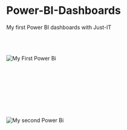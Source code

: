 # Power-BI-Dashboards
My first Power BI dashboards with Just-IT
<br>
<br>
<br>
<br>

![My First Power Bi](https://github.com/Rafa-Szymanski/Power-BI-Dashboards/assets/126152573/515bfc72-66d8-4fb4-a88a-17bac2c5e4c4)

<br>
<br>
<br>
<br>
<br>
<br>
<br>


![My second Power Bi](https://github.com/Rafa-Szymanski/Power-BI-Dashboards/assets/126152573/9a90f313-e989-4ae1-baeb-9fb21856db94)
